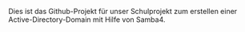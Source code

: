 Dies ist das Github-Projekt für unser Schulprojekt zum erstellen einer Active-Directory-Domain mit Hilfe von Samba4.
